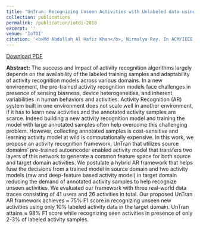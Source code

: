 ```yaml
---
title: "UnTran: Recognizing Unseen Activities with Unlabeled data using Transfer Learning."
collection: publications
permalink: /publication/iotdi-2018
excerpt: ''
venue: 'IoTDI'
citation: '<b>Md Abdullah Al Hafiz Khan</b>, Nirmalya Roy. In ACM/IEEE International Conference on Internet-of-Things Design and Implementation, <i><b>IoTDI 2018</b></i>. Orlando, Florida, USA.'
---
```

[Download PDF](https://ahafizk.github.io/files/UnTran.pdf)

<b>Abstract:</b>
The success and impact of activity recognition algorithms
largely depends on the availability of the labeled training
samples and adaptability of activity recognition models across
various domains. In a new environment, the pre-trained activity
recognition models face challenges in presence of sensing biasness,
device heterogeneities, and inherent variabilities in human
behaviors and activities. Activity Recognition (AR) system built
in one environment does not scale well in another environment,
if it has to learn new activities and the annotated activity
samples are scarce. Indeed building a new activity recognition
model and training the model with large annotated samples
often help overcome this challenging problem. However, collecting
annotated samples is cost-sensitive and learning activity model
at wild is computationally expensive. In this work, we propose
an activity recognition framework, UnTran that utilizes source
domains’ pre-trained autoencoder enabled activity model that
transfers two layers of this network to generate a common feature
space for both source and target domain activities. We postulate
a hybrid AR framework that helps fuse the decisions from a
trained model in source domain and two activity models (raw and
deep-feature based activity model) in target domain reducing the
demand of annotated activity samples to help recognize unseen
activities. We evaluated our framework with three real-world
data traces consisting of 41 users and 26 activities in total. Our
proposed UnTran AR framework achieves ≈ 75% F1 score in
recognizing unseen new activities using only 10% labeled activity
data in the target domain. UnTran attains ≈ 98% F1 score while
recognizing seen activities in presence of only 2-3% of labeled
activity samples.



